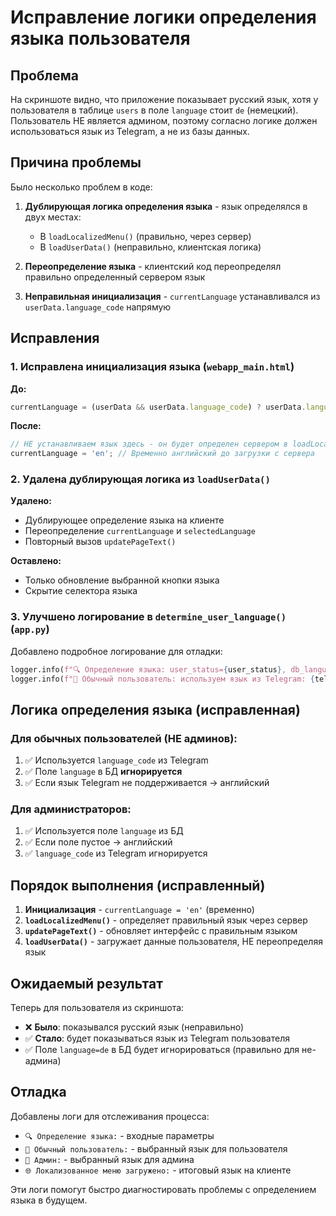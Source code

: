# Исправление логики определения языка пользователя

## Проблема

На скриншоте видно, что приложение показывает русский язык, хотя у пользователя в таблице `users` в поле `language` стоит `de` (немецкий). Пользователь НЕ является админом, поэтому согласно логике должен использоваться язык из Telegram, а не из базы данных.

## Причина проблемы

Было несколько проблем в коде:

1. **Дублирующая логика определения языка** - язык определялся в двух местах:
   - В `loadLocalizedMenu()` (правильно, через сервер)
   - В `loadUserData()` (неправильно, клиентская логика)

2. **Переопределение языка** - клиентский код переопределял правильно определенный сервером язык

3. **Неправильная инициализация** - `currentLanguage` устанавливался из `userData.language_code` напрямую

## Исправления

### 1. Исправлена инициализация языка (`webapp_main.html`)

**До:**
```javascript
currentLanguage = (userData && userData.language_code) ? userData.language_code : 'en';
```

**После:**
```javascript
// НЕ устанавливаем язык здесь - он будет определен сервером в loadLocalizedMenu()
currentLanguage = 'en'; // Временно английский до загрузки с сервера
```

### 2. Удалена дублирующая логика из `loadUserData()`

**Удалено:**
- Дублирующее определение языка на клиенте
- Переопределение `currentLanguage` и `selectedLanguage`
- Повторный вызов `updatePageText()`

**Оставлено:**
- Только обновление выбранной кнопки языка
- Скрытие селектора языка

### 3. Улучшено логирование в `determine_user_language()` (`app.py`)

Добавлено подробное логирование для отладки:
```python
logger.info(f"🔍 Определение языка: user_status={user_status}, db_language={user_db_language}, telegram_code={telegram_language_code}")
logger.info(f"👤 Обычный пользователь: используем язык из Telegram: {telegram_lang} (игнорируем БД: {user_db_language})")
```

## Логика определения языка (исправленная)

### Для обычных пользователей (НЕ админов):
1. ✅ Используется `language_code` из Telegram
2. ✅ Поле `language` в БД **игнорируется**
3. ✅ Если язык Telegram не поддерживается → английский

### Для администраторов:
1. ✅ Используется поле `language` из БД
2. ✅ Если поле пустое → английский
3. ✅ `language_code` из Telegram игнорируется

## Порядок выполнения (исправленный)

1. **Инициализация** - `currentLanguage = 'en'` (временно)
2. **`loadLocalizedMenu()`** - определяет правильный язык через сервер
3. **`updatePageText()`** - обновляет интерфейс с правильным языком
4. **`loadUserData()`** - загружает данные пользователя, НЕ переопределяя язык

## Ожидаемый результат

Теперь для пользователя из скриншота:
- ❌ **Было**: показывался русский язык (неправильно)
- ✅ **Стало**: будет показываться язык из Telegram пользователя
- ✅ Поле `language=de` в БД будет игнорироваться (правильно для не-админа)

## Отладка

Добавлены логи для отслеживания процесса:
- `🔍 Определение языка:` - входные параметры
- `👤 Обычный пользователь:` - выбранный язык для пользователя
- `👑 Админ:` - выбранный язык для админа
- `🌐 Локализованное меню загружено:` - итоговый язык на клиенте

Эти логи помогут быстро диагностировать проблемы с определением языка в будущем.

